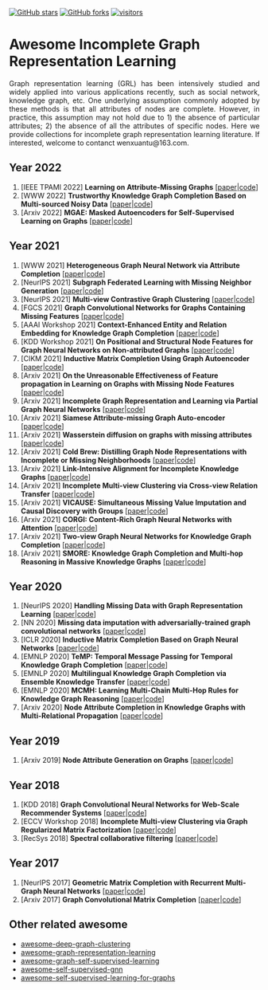 [stars-img]: https://img.shields.io/github/stars/WxTu/awesome-incomplete-graph-representation-learning?color=yellow
[stars-url]: https://github.com/WxTu/awesome-incomplete-graph-representation-learning/stargazers
[fork-img]: https://img.shields.io/github/forks/WxTu/awesome-incomplete-graph-representation-learning?color=lightblue&label=fork
[fork-url]: https://github.com/WxTu/awesome-incomplete-graph-representation-learning/network/members
[visitors-img]: https://visitor-badge.glitch.me/badge?page_id=WxTu/awesome-incomplete-graph-representation-learning
[adgc-url]: https://github.com/WxTu/awesome-incomplete-graph-representation-learning


[![GitHub stars][stars-img]][stars-url]
[![GitHub forks][fork-img]][fork-url]
[![visitors][visitors-img]][adgc-url]


# Awesome Incomplete Graph Representation Learning
<p align = "justify">Graph representation learning (GRL) has been intensively studied and widely applied into various applications recently, such as social network, knowledge graph, etc. One underlying assumption commonly adopted by these methods is that all attributes of nodes are complete. However, in practice, this assumption may not hold due to 1) the absence of particular attributes; 2) the absence of all the attributes of specific nodes. Here we provide collections for incomplete graph representation learning literature. If interested, welcome to contanct wenxuantu@163.com. </p>

## Year 2022
1. [IEEE TPAMI 2022] **Learning on Attribute-Missing Graphs** \[[paper]()|[code]()]
2. [WWW 2022] **Trustworthy Knowledge Graph Completion Based on Multi-sourced Noisy Data** \[[paper]()|[code]()]
3. [Arxiv 2022] **MGAE: Masked Autoencoders for Self-Supervised Learning on Graphs** \[[paper]()|[code]()]

## Year 2021
1. [WWW 2021] **Heterogeneous Graph Neural Network via Attribute Completion** \[[paper]()|[code]()]
2. [NeurIPS 2021] **Subgraph Federated Learning with Missing Neighbor Generation** \[[paper]()|[code]()]
3. [NeurIPS 2021] **Multi-view Contrastive Graph Clustering** \[[paper]()|[code]()]
4. [FGCS 2021] **Graph Convolutional Networks for Graphs Containing Missing Features** \[[paper]()|[code]()]
5. [AAAI Workshop 2021] **Context-Enhanced Entity and Relation Embedding for Knowledge Graph Completion** \[[paper]()|[code]()]
6. [KDD Workshop 2021] **On Positional and Structural Node Features for Graph Neural Networks on Non-attributed Graphs** \[[paper]()|[code]()]
7. [CIKM 2021] **Inductive Matrix Completion Using Graph Autoencoder** \[[paper]()|[code]()]
8. [Arxiv 2021] **On the Unreasonable Effectiveness of Feature propagation in Learning on Graphs with Missing Node Features** \[[paper]()|[code]()]
9. [Arxiv 2021] **Incomplete Graph Representation and Learning via Partial Graph Neural Networks** \[[paper]()|[code]()]
10. [Arxiv 2021] **Siamese Attribute-missing Graph Auto-encoder** \[[paper]()|[code]()]
11. [Arxiv 2021] **Wasserstein diffusion on graphs with missing attributes** \[[paper]()|[code]()]
12. [Arxiv 2021] **Cold Brew: Distilling Graph Node Representations with Incomplete or Missing Neighborhoods** \[[paper]()|[code]()]
13. [Arxiv 2021] **Link-Intensive Alignment for Incomplete Knowledge Graphs** \[[paper]()|[code]()]
14. [Arxiv 2021] **Incomplete Multi-view Clustering via Cross-view Relation Transfer** \[[paper]()|[code]()]
15. [Arxiv 2021] **VICAUSE: Simultaneous Missing Value Imputation and Causal Discovery with Groups** \[[paper]()|[code]()]
16. [Arxiv 2021] **CORGI: Content-Rich Graph Neural Networks with Attention** \[[paper]()|[code]()]
17. [Arxiv 2021] **Two-view Graph Neural Networks for Knowledge Graph Completion** \[[paper]()|[code]()]
18. [Arxiv 2021] **SMORE: Knowledge Graph Completion and Multi-hop Reasoning in Massive Knowledge Graphs** \[[paper]()|[code]()]



## Year 2020
1. [NeurIPS 2020] **Handling Missing Data with Graph Representation Learning** \[[paper]()|[code]()]
2. [NN 2020] **Missing data imputation with adversarially-trained graph convolutional networks** \[[paper]()|[code]()]
3. [ICLR 2020] **Inductive Matrix Completion Based on Graph Neural Networks** \[[paper]()|[code]()]
4. [EMNLP 2020] **TeMP: Temporal Message Passing for Temporal Knowledge Graph Completion** \[[paper]()|[code]()]
5. [EMNLP 2020] **Multilingual Knowledge Graph Completion via Ensemble Knowledge Transfer** \[[paper]()|[code]()]
6. [EMNLP 2020] **MCMH: Learning Multi-Chain Multi-Hop Rules for Knowledge Graph Reasoning** \[[paper]()|[code]()]
7. [Arxiv 2020] **Node Attribute Completion in Knowledge Graphs with Multi-Relational Propagation** \[[paper]()|[code]()]


## Year 2019
1. [Arxiv 2019] **Node Attribute Generation on Graphs** \[[paper]()|[code]()]

## Year 2018
1. [KDD 2018] **Graph Convolutional Neural Networks for Web-Scale Recommender Systems** \[[paper]()|[code]()]
2. [ECCV Workshop 2018] **Incomplete Multi-view Clustering via Graph Regularized Matrix Factorization** \[[paper]()|[code]()]
3. [RecSys 2018] **Spectral collaborative filtering** \[[paper]()|[code]()]

## Year 2017
1. [NeurIPS 2017] **Geometric Matrix Completion with Recurrent Multi-Graph Neural Networks** \[[paper]()|[code]()]
2. [Arxiv 2017] **Graph Convolutional Matrix Completion** \[[paper]()|[code]()]



## Other related awesome
* [awesome-deep-graph-clustering](https://github.com/yueliu1999/Awesome-Deep-Graph-Clustering)
* [awesome-graph-representation-learning](https://github.com/zlpure/awesome-graph-representation-learning)
* [awesome-graph-self-supervised-learning](https://github.com/LirongWu/awesome-graph-self-supervised-learning)
* [awesome-self-supervised-gnn](https://github.com/ChandlerBang/awesome-self-supervised-gnn)
* [awesome-self-supervised-learning-for-graphs](https://github.com/SXKDZ/awesome-self-supervised-learning-for-graphs)


